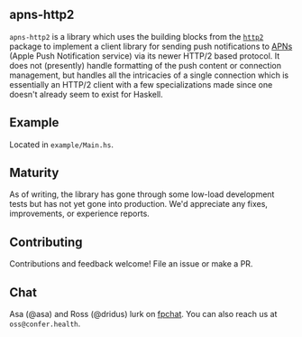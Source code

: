## apns-http2

`apns-http2` is a library which uses the building blocks from the [`http2`](https://github.com/kazu-yamamoto/http2) package to implement a client library for sending push notifications to [APNs](https://developer.apple.com/notifications/) (Apple Push Notification service) via its newer HTTP/2 based protocol. It does not (presently) handle formatting of the push content or connection management, but handles all the intricacies of a single connection which is essentially an HTTP/2 client with a few specializations made since one doesn't already seem to exist for Haskell.

## Example

Located in `example/Main.hs`.

## Maturity

As of writing, the library has gone through some low-load development tests but has not yet gone into production. We'd appreciate any fixes, improvements, or experience reports.

## Contributing

Contributions and feedback welcome! File an issue or make a PR.

## Chat

Asa (@asa) and Ross (@dridus) lurk on [fpchat](https://fpchat.com). You can also reach us at `oss@confer.health`.


